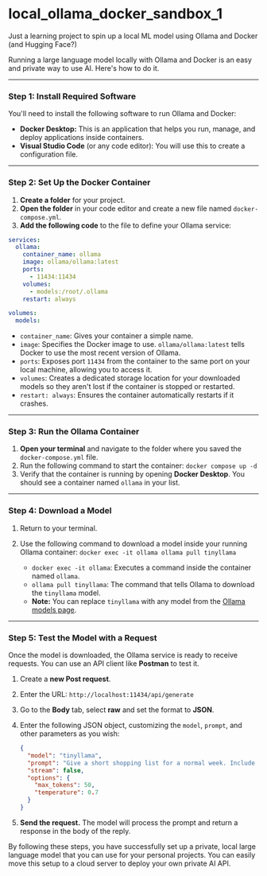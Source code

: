 # local_ollama_docker_sandbox_1
Just a learning project to spin up a local ML model using Ollama and Docker (and Hugging Face?)

Running a large language model locally with Ollama and Docker is an easy and private way to use AI. Here's how to do it.

-----

### Step 1: Install Required Software

You'll need to install the following software to run Ollama and Docker:

  * **Docker Desktop:** This is an application that helps you run, manage, and deploy applications inside containers.
  * **Visual Studio Code** (or any code editor): You will use this to create a configuration file.

-----

### Step 2: Set Up the Docker Container

1.  **Create a folder** for your project.
2.  **Open the folder** in your code editor and create a new file named `docker-compose.yml`.
3.  **Add the following code** to the file to define your Ollama service:

<!-- end list -->

```yaml
services:
  ollama:
    container_name: ollama
    image: ollama/ollama:latest
    ports:
      - 11434:11434
    volumes:
      - models:/root/.ollama
    restart: always

volumes:
  models:
```

  * `container_name`: Gives your container a simple name.
  * `image`: Specifies the Docker image to use. `ollama/ollama:latest` tells Docker to use the most recent version of Ollama.
  * `ports`: Exposes port `11434` from the container to the same port on your local machine, allowing you to access it.
  * `volumes`: Creates a dedicated storage location for your downloaded models so they aren't lost if the container is stopped or restarted.
  * `restart: always`: Ensures the container automatically restarts if it crashes.

-----

### Step 3: Run the Ollama Container

1.  **Open your terminal** and navigate to the folder where you saved the `docker-compose.yml` file.
2.  Run the following command to start the container: `docker compose up -d`
3.  Verify that the container is running by opening **Docker Desktop**. You should see a container named `ollama` in your list.

-----

### Step 4: Download a Model

1.  Return to your terminal.

2.  Use the following command to download a model inside your running Ollama container:
    `docker exec -it ollama ollama pull tinyllama`

      * `docker exec -it ollama`: Executes a command inside the container named `ollama`.
      * `ollama pull tinyllama`: The command that tells Ollama to download the `tinyllama` model.
      * **Note:** You can replace `tinyllama` with any model from the [Ollama models page](https://ollama.com/library).

-----

### Step 5: Test the Model with a Request

Once the model is downloaded, the Ollama service is ready to receive requests. You can use an API client like **Postman** to test it.

1.  Create a **new Post request**.

2.  Enter the URL: `http://localhost:11434/api/generate`

3.  Go to the **Body** tab, select **raw** and set the format to **JSON**.

4.  Enter the following JSON object, customizing the `model`, `prompt`, and other parameters as you wish:

    ```json
    {
      "model": "tinyllama",
      "prompt": "Give a short shopping list for a normal week. Include food, cleaning, and self-care. Only one or two items per category.",
      "stream": false,
      "options": {
        "max_tokens": 50,
        "temperature": 0.7
      }
    }
    ```

5.  **Send the request.** The model will process the prompt and return a response in the body of the reply.

By following these steps, you have successfully set up a private, local large language model that you can use for your personal projects. You can easily move this setup to a cloud server to deploy your own private AI API.
